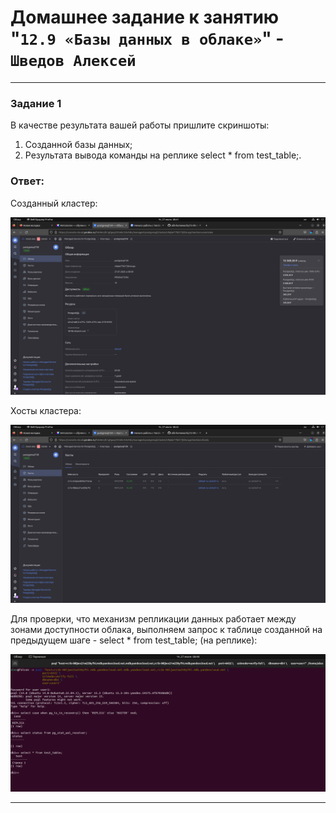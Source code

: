 # Домашнее задание к занятию "`12.9 «Базы данных в облаке»`" - `Шведов Алексей`

---

### Задание 1

В качестве результата вашей работы пришлите скриншоты:  

1) Созданной базы данных;   
2) Результата вывода команды на реплике select * from test_table;.

### Ответ:

Созданный кластер:

![scrin1](https://github.com/aleksey-shv/netology-homework/blob/main/my_img/12-09_1.png)

Хосты кластера:

![scrin2](https://github.com/aleksey-shv/netology-homework/blob/main/my_img/12-09_2.png)

Для проверки, что механизм репликации данных работает между зонами доступности облака, выполняем запрос к таблице созданной на предыдущем шаге - select * from test_table; (на реплике):

![scrin3](https://github.com/aleksey-shv/netology-homework/blob/main/my_img/12-09_3.png)

---

